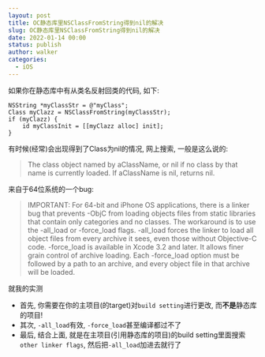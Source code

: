 ```yaml
---
layout: post
title: OC静态库里NSClassFromString得到nil的解决
slug: OC静态库里NSClassFromString得到nil的解决
date: 2022-01-14 00:00
status: publish
author: walker
categories: 
  - iOS
---
```


如果你在静态库中有从类名反射回类的代码, 如下:
```
NSString *myClassStr = @"myClass";  
Class myClazz = NSClassFromString(myClassStr);  
if (myClazz) {  
    id myClassInit = [[myClazz alloc] init];  
}
```
有时候(经常)会出现得到了Class为nil的情况, 网上搜索, 一般是这么说的:
>The class object named by aClassName, or nil if no class by that name is currently loaded. If aClassName is nil, returns nil.

来自于64位系统的一个bug:
>IMPORTANT: For 64-bit and iPhone OS applications, there is a linker bug that prevents -ObjC from loading objects files from static libraries that contain only categories and no classes. The workaround is to use the -all_load or -force_load flags. -all_load forces the linker to load all object files from every archive it sees, even those without Objective-C code. -force_load is available in Xcode 3.2 and later. It allows finer grain control of archive loading. Each -force_load option must be followed by a path to an archive, and every object file in that archive will be loaded.

就我的实测
+ 首先, 你需要在你的主项目(的target)对`build setting`进行更改, 而**不是**静态库的项目!
+ 其次, `-all_load`有效, `-force_load`甚至编译都过不了
+ 最后, 结合上面, 就是在主项目(引用静态库的项目)的build setting里面搜索`other linker flags`, 然后把`-all_load`加进去就行了
